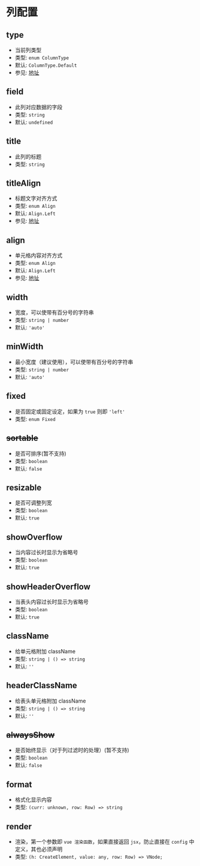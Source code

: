# 列配置

## type
- 当前列类型
- 类型: `enum ColumnType`
- 默认: `ColumnType.Default`
- 参见: [地址]()

## field
- 此列对应数据的字段
- 类型: `string`
- 默认: `undefined`

## title
- 此列的标题
- 类型: `string`

## titleAlign
- 标题文字对齐方式
- 类型: `enum Align`
- 默认: `Align.Left`
- 参见: [地址]()

## align
- 单元格内容对齐方式
- 类型: `enum Align`
- 默认: `Align.Left`
- 参见: [地址]()

## width
- 宽度，可以使带有百分号的字符串
- 类型: `string | number`
- 默认: `'auto'`

## minWidth
- 最小宽度（建议使用），可以使带有百分号的字符串
- 类型: `string | number`
- 默认: `'auto'`

## fixed
- 是否固定或固定设定，如果为 `true` 则即 `'left'`
- 类型: `enum Fixed`

## ~~sortable~~
- 是否可排序(暂不支持)
- 类型: `boolean`
- 默认: `false`

## resizable
- 是否可调整列宽
- 类型: `boolean`
- 默认: `true`

## showOverflow
- 当内容过长时显示为省略号
- 类型: `boolean`
- 默认: `true`

## showHeaderOverflow
- 当表头内容过长时显示为省略号
- 类型: `boolean`
- 默认: `true`

## className
- 给单元格附加 className
- 类型: `string | () => string`
- 默认: `''`

## headerClassName
- 给表头单元格附加 className
- 类型: `string | () => string`
- 默认: `''`

## ~~alwaysShow~~
- 是否始终显示（对于列过滤时的处理）(暂不支持)
- 类型: `boolean`
- 默认: `false`

## format
- 格式化显示内容
- 类型: `(curr: unknown, row: Row) => string`

## render
- 渲染，第一个参数即 `vue 渲染函数`，如果直接返回 `jsx`，防止直接在 `config` 中定义，其也必须声明
- 类型: `(h: CreateElement, value: any, row: Row) => VNode;`
